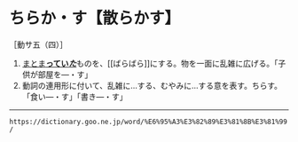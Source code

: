 # ちらか・す【散らかす】

［動サ五（四）］

1. [まとま**ってい*た***](まとまる（纏まる）)ものを、[[ばらばら]]にする。物を一面に乱雑に広げる。「子供が部屋を―・す」
2. 動詞の連用形に付いて、乱雑に…する、むやみに…する意を表す。ちらす。「食い―・す」「書き―・す」

---
`https://dictionary.goo.ne.jp/word/%E6%95%A3%E3%82%89%E3%81%8B%E3%81%99/`